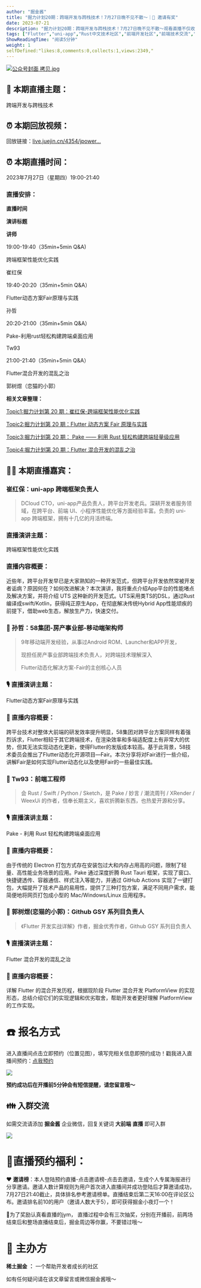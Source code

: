 ```yaml
---
author: "掘金酱"
title: "掘力计划20期：跨端开发与跨栈技术！7月27日晚不见不散～｜🎥 邀请有奖"
date: 2023-07-21
description: "掘力计划20期：跨端开发与跨栈技术！7月27日晚不见不散～观看直播不仅收获知识更能赢取掘金周边，不要错过哦"
tags: ["Flutter","uni-app","Rust中文技术社区","前端开发社区","前端技术交流","前端框架教程","JavaScript 学习资源","CSS 技巧与最佳实践","HTML5 最新动态","前端工程师职业发展","开源前端项目","前端技术趋势"]
ShowReadingTime: "阅读5分钟"
weight: 1
selfDefined:"likes:8,comments:0,collects:1,views:2349,"
---
```

[![公众号封面 拷贝.jpg](/images/jueJin/730c49a418ed45c.png)](https://live.juejin.cn/4354/jpowermeetup20?ch=wenzhang "https://live.juejin.cn/4354/jpowermeetup20?ch=wenzhang")

💬 本期直播主题：
----------

跨端开发与跨栈技术

⏰ 本期回放视频：
---------

回放链接：[live.juejin.cn/4354/jpower…](https://live.juejin.cn/4354/jpowermeetup20?ch=hf "https://live.juejin.cn/4354/jpowermeetup20?ch=hf")

⏰ 本期直播时间：
---------

2023年7月27日（星期四）19:00-21:40

### 直播安排：

**直播时间**

**演讲标题**

**讲师**

19:00-19:40（35min+5min Q&A)

跨端框架性能优化实践

崔红保

19:40-20:20（35min+5min Q&A）

Flutter动态方案Fair原理与实践

孙哲

20:20-21:00（35min+5min Q&A）

Pake-利用rust轻松构建跨端桌面应用

Tw93

21:00-21:40（35min+5min Q&A）

Flutter混合开发的混乱之治

郭树煜（恋猫的小郭）

**相关文章整理：**

[Topic1:掘力计划第 20 期：崔红保-跨端框架性能优化实践](https://juejin.cn/post/7261897250648866853 "https://juejin.cn/post/7261897250648866853") 

[Topic2:掘力计划第 20 期：Flutter 动态方案 Fair 原理与实践](https://juejin.cn/post/7261885938086412325 "https://juejin.cn/post/7261885938086412325")

[Topic3:掘力计划第 20 期： Pake —— 利用 Rust 轻松构建跨端轻量级应用](https://juejin.cn/post/7261897250648932389 "https://juejin.cn/post/7261897250648932389")

[Topic4:掘力计划第 20 期：Flutter 混合开发的混乱之治](https://juejin.cn/post/7261889424451469372 "https://juejin.cn/post/7261889424451469372")

🧑🏫 本期直播嘉宾：
------------

### 崔红保：uni-app 跨端框架负责人

> DCloud CTO，uni-app产品负责人，跨平台开发老兵。深耕开发者服务领域，在跨平台、前端 UI、小程序性能优化等方面经验丰富。负责的 uni-app 跨端框架，拥有十几亿的月活终端。

### 直播演讲主题：

跨端框架性能优化实践

### 直播内容概要：

近些年，跨平台开发早已是大家熟知的一种开发范式，但跨平台开发依然常被开发者诟病？原因何在？如何改进解决？本次演讲，我将重点介绍App平台的性能堵点及解决方案，并将介绍 UTS 这种新的开发范式。UTS采用类TS的DSL，通过Rust编译成swift/Kotlin，获得纯正原生App，在彻底解决传统Hybrid App性能顽疾的前提下，借助web生态，解放生产力，快速交付。

### 🌟 孙哲：58集团-房产事业部-移动端架构师

> 9年移动端开发经验，从事过Android ROM、Launcher和APP开发，
> 
> 现担任房产事业部跨端技术负责人，对跨端技术理解深入
> 
> Flutter动态化解决方案-Fair的主创核心人员

### 🎙️ 直播演讲主题：

Flutter动态方案Fair原理与实践

### 🎥 直播内容概要：

跨平台技术对整体大前端的研发效率提升明显，58集团对跨平台方案同样有着强烈诉求，Flutter相较于其它跨端技术，在渲染效率和多端适配度上有非常大的优势，但其无法实现动态化更新，使得Flutter的发版成本较高。基于此背景，58技术委员会推出了Flutter动态化开源项目—Fair。本次分享将对Fair进行一些介绍，讲解Fair是如何实现Flutter动态化以及使用Fair的一些最佳实践。

### 🌟 Tw93：前端工程师

> 会 Rust / Swift / Python / Sketch，是 Pake / 妙言 / 潮流周刊 / XRender / WeexUi 的作者，信奉长期主义，喜欢折腾新东西，也热爱开源和分享。

### 🎙️ 直播演讲主题：

Pake - 利用 Rust 轻松构建跨端桌面应用

### 🎥 直播内容概要：

由于传统的 Electron 打包方式存在安装包过大和内存占用高的问题，限制了轻量、高性能业务场景的应用。Pake 通过深度折腾 Rust Tauri 框架，实现了窗口、快捷键透传、容器通信、样式注入等能力，并通过 GitHub Actions 实现了一键打包，大幅提升了技术产品的易用性，提供了三种打包方案，满足不同用户需求，能简便地将网页打包成小型的 Mac/Windows/Linux 应用程序。

### 🌟 郭树煜(恋猫的小郭)：Github GSY 系列目负责人

> 《Flutter 开发实战详解》作者，掘金优秀作者，Github GSY 系列目负责人

### 🎙️ 直播演讲主题：

Flutter 混合开发的混乱之治

### 🎥 直播内容概要：

详解 Flutter 的混合开发历程，根据现阶段 Flutter 混合开发 PlatformView 的实现形态，总结介绍它们的实现逻辑和优劣取舍，帮助开发者更好理解 PlatformView 的工作实现。

☎️ 报名方式
=======

进入直播间点击立即预约（位置见图），填写完相关信息即预约成功！戳我进入直播间预约：[点我预约](https://live.juejin.cn/4354/jpowermeetup20?ch=wenzhang "https://live.juejin.cn/4354/jpowermeetup20?ch=wenzhang")

![](/images/jueJin/adebddf465844ac.png)

**预约成功后在开播前5分钟会有短信提醒，请您留意哦～**

👪 入群交流
-------

如需交流请添加 **掘金酱** 企业微信，回复关键词 **大前端** **直播** 即可入群

![](/images/jueJin/eb2a03b51879437.png)

🎁直播预约福利：
=========

❤️ **邀请榜**：本人登陆预约直播-点击邀请榜-点击去邀请，生成个人专属海报进行分享邀请。邀请人数计算规则为用户首次进入直播间并成功登陆后才算邀请成功，7月27日21:40截止，具体排名参考邀请榜单。直播结束后第二天16:00在评论区公布。邀请排名前10的用户（邀请人数大于5），即可获得掘金小夜灯一个！

🎁为了奖励认真看直播的jym， 直播过程中会有三次抽奖，分别在开播前，前两场结束后和整场直播结束后，掘金周边等你赢，不要错过哦～

🌟 主办方
======

**稀土掘金** **：** 一个帮助开发者成长的社区

如有任何疑问请在该文章留言或微信掘金酱哦～